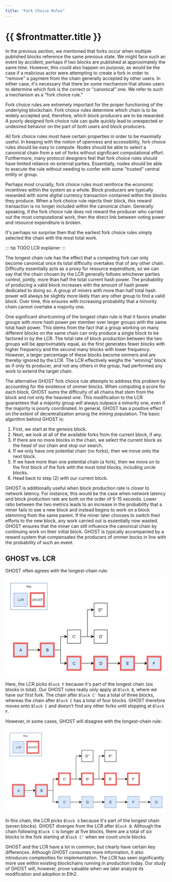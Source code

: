 ```yaml
---
title: "Fork Choice Rules"
---
```


# {{ $frontmatter.title }}

In the previous section, we mentioned that forks occur when multiple published blocks reference the same previous state. We might face such an event by accident, perhaps if two blocks are published at approximately the same time. However, this could also happen on purpose, as would be the case if a malicious actor were attempting to create a fork in order to "remove" a payment from the chain generally accepted by other users. In either case, it's necessary that there be some mechanism that allows users to determine which fork is the correct or "canonical" one. We refer to such a mechanism as a "fork choice rule."

Fork choice rules are extremely important for the proper functioning of the underlying blockchain. Fork choice rules determine which chain is to be widely accepted and, therefore, which block producers are to be rewarded. A poorly designed fork choice rule can quite quickly lead to unexpected or undesired behavior on the part of both users and block producers.

All fork choice rules must have certain properties in order to be maximally useful. In keeping with the notion of openness and accessibility, fork choice rules should be easy to compute. Nodes should be able to select a canonical chain from a set of forks without significant computational effort. Furthermore, many protocol designers feel that fork choice rules should have limited reliance on external parties. Essentially, nodes should be able to execute the rule without needing to confer with some "trusted" central entity or group.

Perhaps most crucially, fork choice rules must reinforce the economic incentives within the system as a whole. Block producers are typically rewarded with some digital currency transaction contained within the blocks they produce. When a fork choice rule rejects their block, this reward transaction is no longer included within the canonical chain. Generally speaking, if the fork choice rule does not reward the producer who carried out the most computational work, then the direct link between voting power and resource expenditure is broken.

It's perhaps no surprise then that the earliest fork choice rules simply selected the chain with the most total work.

::: tip TODO
LCR explainer
:::

The longest chain rule has the effect that a competing fork can only become canonical once its total difficulty overtakes that of any other chain. Difficulty essentially acts as a proxy for resource expenditure, so we can say that the chain chosen by the LCR generally follows whichever parties control, jointly, more than half the total current hash power. The probability of producing a valid block increases with the amount of hash power dedicated to doing so. A group of miners with more than half total hash power will always be slightly more likely than any other group to find a valid block. Over time, this ensures with increasing probability that a minority chain cannot overtake a majority one.

One significant shortcoming of the longest chain rule is that it favors smaller groups with more hash power per member over larger groups with the same total hash power. This stems from the fact that a group working on many different blocks on the same chain can only produce a single block to be factored in by the LCR. The total rate of block production between the two groups will be approximately equal, as the first generates fewer blocks with higher frequency and the second many blocks with lower frequency. However, a larger percentage of these blocks become ommers and are thereby ignored by the LCR. The LCR effectively weighs the "winning" block as if only its producer, and not any others in the group, had performed any work to extend the target chain.

The alternative GHOST fork choice rule attempts to address this problem by accounting for the existence of ommer blocks. When computing a score for each block, GHOST sums the difficulty of all chains that stem from the block and not only the heaviest one. This modification to the LCR guarantees that a majority group will always outpace a minority one, even if the majority is poorly coordinated. In general, GHOST has a positive effect on the extent of decentralization among the mining population. The basic algorithm behind GHOST is:

1. First, we start at the genesis block.
2. Next, we look at all of the available forks from the current block, if any.
3. If there are no more blocks in the chain, we select the current block as the head of our chain and stop our search.
4. If we only have one potential chain (no forks), then we move onto the next block.
5. If we have more than one potential chain (a fork), then we move on to the first block of the fork with the most *total* blocks, including uncle blocks.
6. Head back to step (2) with our current block.

GHOST is additionally useful when block production rate is closer to network latency. For instance, this would be the case when network latency and block production rate are both on the order of 5-15 seconds. Lower ratio between the two metrics leads to an increase in the probability that a miner fails to see a new block and instead begins to work on a block stemming from the same parent. If the miner later chooses to switch their efforts to the new block, any work carried out is essentially now wasted. GHOST ensures that the miner can still influence the canonical chain by continuing work on their initial block. GHOST is typically accompanied by a reward system that compensates the producers of ommer bocks in line with the probability of such an event.

## GHOST vs. LCR

GHOST often agrees with the longest-chain rule:

![GHOST and LCR Agree](./images/fork-choice-rules/lcr-ghost-agree.png)

Here, the LCR picks `Block F` because it's part of the longest chain (six blocks in total). Our GHOST rules really only apply at `Block B`, where we have our first fork. The chain after `Block C'` has a total of three blocks, whereas the chain after `Block C` has a total of four blocks. GHOST therefore moves onto `Block C` and doesn't find any other forks until stopping at `Block F`.

However, in some cases, GHOST will disagree with the longest-chain rule:

![GHOST and LCR Disagree](./images/fork-choice-rules/lcr-ghost-disagree.png)

In this chain, the LCR picks `Block G` because it's part of the longest chain (seven blocks). GHOST diverges from the LCR after `Block B`. Although the chain following `Block C` is longer at five blocks, there are a total of *six* blocks in the fork starting at `Block C'` when we count uncle blocks.

GHOST and the LCR have a lot in common, but clearly have certain key differences. Although GHOST consumes more information, it also introduces complexities for implementation. The LCR has seen significantly more use within existing blockchains running in production today. Our study of GHOST will, however, prove valuable when we later analyze its modification and adoption in Eth2.
